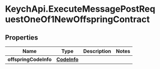 # KeychApi.ExecuteMessagePostRequestOneOf1NewOffspringContract

## Properties

Name | Type | Description | Notes
------------ | ------------- | ------------- | -------------
**offspringCodeInfo** | [**CodeInfo**](CodeInfo.md) |  | 


